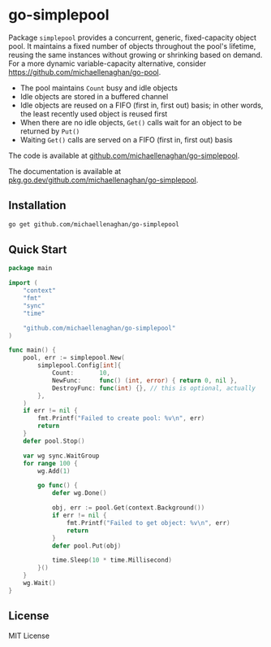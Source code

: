 # go-simplepool

Package `simplepool` provides a concurrent, generic, fixed-capacity object pool. It maintains a fixed number of objects throughout the pool's lifetime, reusing the same instances without growing or shrinking based on demand. For a more dynamic variable-capacity alternative, consider https://github.com/michaellenaghan/go-pool.

- The pool maintains `Count` busy and idle objects
- Idle objects are stored in a buffered channel
- Idle objects are reused on a FIFO (first in, first out) basis; in other words, the least recently used object is reused first
- When there are no idle objects, `Get()` calls wait for an object to be returned by `Put()`
- Waiting `Get()` calls are served on a FIFO (first in, first out) basis

The code is available at [github.com/michaellenaghan/go-simplepool](https://github.com/michaellenaghan/go-simplepool).

The documentation is available at [pkg.go.dev/github.com/michaellenaghan/go-simplepool](https://pkg.go.dev/github.com/michaellenaghan/go-simplepool).

## Installation

```bash
go get github.com/michaellenaghan/go-simplepool
```

## Quick Start

```go
package main

import (
	"context"
	"fmt"
	"sync"
	"time"

	"github.com/michaellenaghan/go-simplepool"
)

func main() {
	pool, err := simplepool.New(
		simplepool.Config[int]{
			Count:       10,
			NewFunc:     func() (int, error) { return 0, nil },
			DestroyFunc: func(int) {}, // this is optional, actually
		},
	)
	if err != nil {
		fmt.Printf("Failed to create pool: %v\n", err)
		return
	}
	defer pool.Stop()

	var wg sync.WaitGroup
	for range 100 {
		wg.Add(1)

		go func() {
			defer wg.Done()

			obj, err := pool.Get(context.Background())
			if err != nil {
				fmt.Printf("Failed to get object: %v\n", err)
				return
			}
			defer pool.Put(obj)

			time.Sleep(10 * time.Millisecond)
		}()
	}
	wg.Wait()
}
```

## License

MIT License